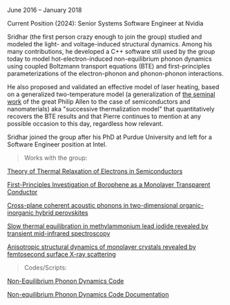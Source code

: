 June 2016 – January 2018 

Current Position (2024): Senior Systems Software Engineer at Nvidia  <a href="https://www.linkedin.com/in/sridhar-sadasivam-52291517/"><i class="fa-brands fa-linkedin-in"></i>
</a> <a href="https://scholar.google.com/citations?user=phhJuukAAAAJ&hl=en"><i class="ai ai-google-scholar-square ai-3x"></i></a>

Sridhar (the first person crazy enough to join the group) studied and modeled the light- and voltage-induced structural dynamics. Among his many contributions, he developed a C++ software still used by the group today to model hot-electron-induced non-equilibrium phonon dynamics using coupled Boltzmann transport equations (BTE)  and first-principles parameterizations of the electron-phonon and phonon-phonon interactions. 

He also proposed and validated an effective model of laser heating, based on a generalized two-temperature model (a generalization of <a href="https://doi.org/10.1103/PhysRevLett.59.1460"> the seminal work</a> of the great Philip Allen to the case of semiconductors and nanomaterials) aka "successive thermalization model" that quantitatively recovers the BTE results and that Pierre continues to mention at any possible occasion to this day, regardless how relevant. 

Sridhar joined the group after his PhD at Purdue University and left for a Software Engineer position at Intel.

> Works with the group:

<a href="https://doi.org/10.1103/PhysRevLett.119.136602">Theory of Thermal Relaxation of Electrons in Semiconductors</a>

<a href="https://doi.org/10.1021/acs.jpcc.7b10197">First-Principles Investigation of Borophene as a Monolayer Transparent Conductor</a>

<a href="https://doi.org/10.1038/s41467-018-04429-9">Cross-plane coherent acoustic phonons in two-dimensional organic-inorganic hybrid perovskites</a>

<a href="https://doi.org/10.1038/s41467-018-05015-9">Slow thermal equilibration in methylammonium lead iodide revealed by transient mid-infrared spectroscopy</a>

<a href="https://doi.org/10.1038/s41566-019-0387-5">Anisotropic structural dynamics of monolayer crystals revealed by femtosecond surface X-ray scattering</a>



> Codes/Scripts: 

<a href="https://github.com/PierreTDarancet/NEPhononDynamics">Non-Equilibrium Phonon Dynamics Code</a>

<a href="https://pierretdarancet.github.io/NEPhononDynamics/">Non-equilibrium Phonon Dynamics Code Documentation</a>
